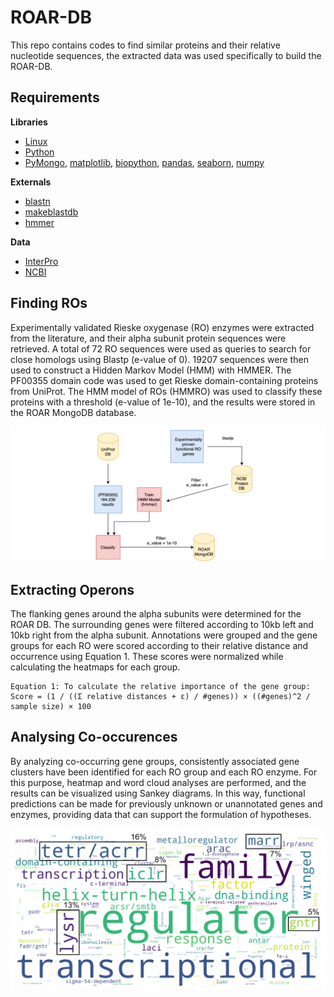 # ROAR-DB 

This repo contains codes to find similar proteins and their relative nucleotide sequences, the extracted data was used specifically to build the ROAR-DB.  

## Requirements

**Libraries**
- [Linux]()
- [Python]()
- [PyMongo](), [matplotlib](), [biopython](), [pandas](), [seaborn](), [numpy]() 

**Externals**
- [blastn](https://www.ncbi.nlm.nih.gov/books/NBK569861/)
- [makeblastdb](https://www.ncbi.nlm.nih.gov/books/NBK569861/) 
- [hmmer](http://hmmer.org/) 

**Data**
- [InterPro](https://www.ebi.ac.uk/interpro/)
- [NCBI](https://www.ncbi.nlm.nih.gov/)

## Finding ROs

Experimentally validated Rieske oxygenase (RO) enzymes were extracted from the literature, and their alpha subunit protein sequences were retrieved. A total of 72 RO sequences were used as queries to search for close homologs using Blastp (e-value of 0). 19207 sequences were then used to construct a Hidden Markov Model (HMM) with HMMER. The PF00355 domain code was used to get Rieske domain-containing proteins from UniProt. The HMM model of ROs (HMMRO) was used to classify these proteins with a threshold (e-value of 1e-10), and the results were stored in the ROAR MongoDB database.

![example_output](/img/ROARMongoDB_low.png)

## Extracting Operons


The flanking genes around the alpha subunits were determined for the ROAR DB. The surrounding genes were filtered according to 10kb left and 10kb right from the alpha subunit. Annotations were grouped and the gene groups for each RO were scored according to their relative distance and occurrence using Equation 1. These scores were normalized while calculating the heatmaps for each group. 
 ```
Equation 1: To calculate the relative importance of the gene group:
Score = (1 / ((Σ relative distances + ε) / #genes)) × ((#genes)^2 / sample size) × 100
 ```

## Analysing Co-occurences 

By analyzing co-occurring gene groups, consistently associated gene clusters have been identified for each RO group and each RO enzyme. For this purpose, heatmap and word cloud analyses are performed, and the results can be visualized using Sankey diagrams. In this way, functional predictions can be made for previously unknown or unannotated genes and enzymes, providing data that can support the formulation of hypotheses.

![example_output](/img/WordCloudR.png)